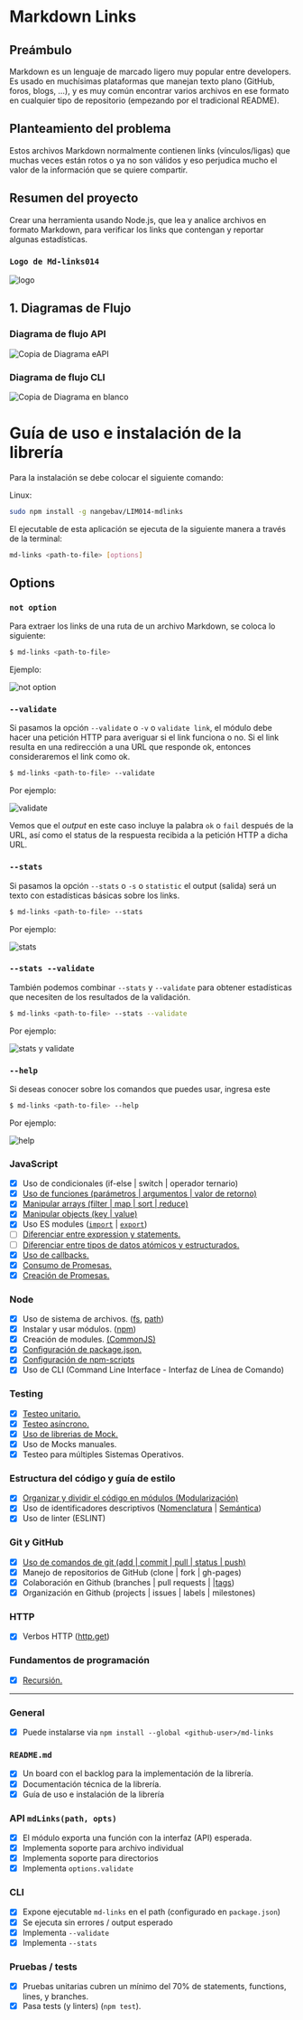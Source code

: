 # Markdown Links

## Preámbulo

Markdown es un lenguaje de marcado ligero muy popular entre developers. Es usado en muchísimas plataformas que manejan texto plano (GitHub, foros, blogs, ...), y es muy común encontrar varios archivos en ese formato en cualquier tipo de repositorio (empezando por el tradicional README).

## Planteamiento del problema

Estos archivos Markdown normalmente contienen links (vínculos/ligas) que muchas veces están rotos o ya no son válidos y eso perjudica mucho el valor de la información que se quiere compartir.

## Resumen del proyecto

Crear una herramienta usando Node.js, que lea y analice archivos en formato Markdown, para verificar los links que contengan y reportar algunas estadísticas.

### `Logo de Md-links014`

![logo](https://user-images.githubusercontent.com/77282012/116272728-c20b4580-a746-11eb-9ab5-2d0b7de898c6.jpg)

## 1. Diagramas de Flujo
    
  ### Diagrama de flujo API

  ![Copia de Diagrama eAPI](https://user-images.githubusercontent.com/77282012/112901887-f38ee380-90aa-11eb-90b6-d0a6661ad6b8.jpeg)

  ### Diagrama de flujo CLI

  ![Copia de Diagrama en blanco](https://user-images.githubusercontent.com/77282012/112901824-e114aa00-90aa-11eb-85f0-4748f8d01e69.jpeg)


# Guía de uso e instalación de la librería

Para la instalación se debe colocar el siguiente comando:

Linux: 

```sh
sudo npm install -g nangebav/LIM014-mdlinks
```

El ejecutable de esta aplicación se ejecuta de la siguiente manera a través de la terminal:

```sh
md-links <path-to-file> [options]
```

## Options


### `not option`

Para extraer los links de una ruta de un archivo Markdown, se coloca lo siguiente:

```sh
$ md-links <path-to-file> 
```

Ejemplo: 

![not option](https://user-images.githubusercontent.com/77282012/116272730-c2a3dc00-a746-11eb-89bc-0e5892d5bf53.jpg)

### `--validate`

Si pasamos la opción `--validate` o `-v` o `validate link`, el módulo debe hacer una petición HTTP para
averiguar si el link funciona o no. Si el link resulta en una redirección a una
URL que responde ok, entonces consideraremos el link como ok.

```sh
$ md-links <path-to-file> --validate
```

Por ejemplo:

![validate](https://user-images.githubusercontent.com/77282012/116272732-c33c7280-a746-11eb-8d96-a573120d2cef.jpg)


Vemos que el _output_ en este caso incluye la palabra `ok` o `fail` después de
la URL, así como el status de la respuesta recibida a la petición HTTP a dicha
URL.

### `--stats`

Si pasamos la opción `--stats` o `-s` o `statistic` el output (salida) será un texto con estadísticas
básicas sobre los links.

```sh
$ md-links <path-to-file> --stats
```

Por ejemplo:

![stats](https://user-images.githubusercontent.com/77282012/116272731-c2a3dc00-a746-11eb-93fa-88728a800dcf.jpg)

### `--stats --validate`

También podemos combinar `--stats` y `--validate` para obtener estadísticas que
necesiten de los resultados de la validación.

```sh
$ md-links <path-to-file> --stats --validate
```
Por ejemplo:

![stats y validate](https://user-images.githubusercontent.com/77282012/116300729-d78f6800-a764-11eb-84fc-3b5fbfdd7484.jpg)

### `--help`

Si deseas conocer sobre los comandos que puedes usar, ingresa este

```sh
$ md-links <path-to-file> --help
```
Por ejemplo:

![help](https://user-images.githubusercontent.com/77282012/116272718-c0da1880-a746-11eb-87c5-26cc6cad54ce.jpg)


### JavaScript

* [x] Uso de condicionales (if-else | switch | operador ternario)
* [x] [Uso de funciones (parámetros | argumentos | valor de retorno)](https://developer.mozilla.org/es/docs/Web/JavaScript/Referencia/Funciones)
* [x] [Manipular arrays (filter | map | sort | reduce)](https://code.tutsplus.com/es/tutorials/how-to-use-map-filter-reduce-in-javascript--cms-26209)
* [x] [Manipular objects (key | value)](https://developer.mozilla.org/es/docs/Web/JavaScript/Referencia/Objetos_globales/Object)
* [x] Uso ES modules ([`import`](https://developer.mozilla.org/en-US/docs/Web/JavaScript/Reference/Statements/import)
| [`export`](https://developer.mozilla.org/en-US/docs/Web/JavaScript/Reference/Statements/export))
* [ ] [Diferenciar entre expression y statements.](https://openclassrooms.com/en/courses/4309531-descubre-las-funciones-en-javascript/5108986-diferencia-entre-expresion-y-sentencia)
* [ ] [Diferenciar entre tipos de datos atómicos y estructurados.](https://developer.mozilla.org/es/docs/Web/JavaScript/Data_structures)
* [x] [Uso de callbacks.](https://developer.mozilla.org/es/docs/Glossary/Callback_function)
* [x] [Consumo de Promesas.](https://scotch.io/tutorials/javascript-promises-for-dummies#toc-consuming-promises)
* [x] [Creación de Promesas.](https://www.freecodecamp.org/news/how-to-write-a-javascript-promise-4ed8d44292b8/)

### Node

* [x] Uso de sistema de archivos. ([fs](https://nodejs.org/api/fs.html), [path](https://nodejs.org/api/path.html))
* [x] Instalar y usar módulos. ([npm](https://www.npmjs.com/))
* [x] Creación de modules. [(CommonJS)](https://nodejs.org/docs/latest-v0.10.x/api/modules.html)
* [x] [Configuración de package.json.](https://docs.npmjs.com/files/package.json)
* [x] [Configuración de npm-scripts](https://docs.npmjs.com/misc/scripts)
* [x] Uso de CLI (Command Line Interface - Interfaz de Línea de Comando)

### Testing

* [x] [Testeo unitario.](https://jestjs.io/docs/es-ES/getting-started)
* [x] [Testeo asíncrono.](https://jestjs.io/docs/es-ES/asynchronous)
* [x] [Uso de librerias de Mock.](https://jestjs.io/docs/es-ES/manual-mocks)
* [x] Uso de Mocks manuales.
* [x] Testeo para múltiples Sistemas Operativos.

### Estructura del código y guía de estilo

* [x] [Organizar y dividir el código en módulos (Modularización)](https://medium.com/@sebastianpaduano/modularizaci%C3%B3n-en-javascript-538bd6c75fa)
* [x] Uso de identificadores descriptivos ([Nomenclatura](http://snowdream.github.io/javascript-style-guide/javascript-style-guide/es/naming-conventions.html) | [Semántica](https://geekytheory.com/semantica-coder))
* [x] Uso de linter (ESLINT)

### Git y GitHub

* [x] [Uso de comandos de git (add | commit | pull | status | push)](https://github.com/jlord/git-it-electron)
* [x] Manejo de repositorios de GitHub (clone | fork | gh-pages)
* [x] Colaboración en Github (branches | pull requests | |[tags](https://git-scm.com/book/en/v2/Git-Basics-Tagging))
* [x] Organización en Github (projects | issues | labels | milestones)

### HTTP

* [x] Verbos HTTP ([http.get](https://nodejs.org/api/http.html#http_http_get_options_callback))

### Fundamentos de programación

* [x] [Recursión.](https://www.youtube.com/watch?v=lPPgY3HLlhQ)

***

### General

* [x] Puede instalarse via `npm install --global <github-user>/md-links`

### `README.md`

* [x] Un board con el backlog para la implementación de la librería.
* [x] Documentación técnica de la librería.
* [x] Guía de uso e instalación de la librería

### API `mdLinks(path, opts)`

* [x] El módulo exporta una función con la interfaz (API) esperada.
* [x] Implementa soporte para archivo individual
* [x] Implementa soporte para directorios
* [x] Implementa `options.validate`

### CLI

* [x] Expone ejecutable `md-links` en el path (configurado en `package.json`)
* [x] Se ejecuta sin errores / output esperado
* [x] Implementa `--validate`
* [x] Implementa `--stats`

### Pruebas / tests

* [x] Pruebas unitarias cubren un mínimo del 70% de statements, functions,
  lines, y branches.
* [x] Pasa tests (y linters) (`npm test`).
